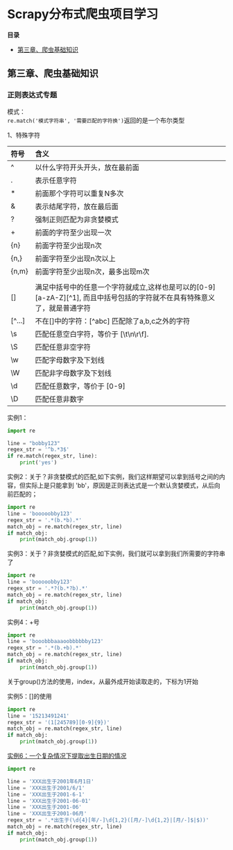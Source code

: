 # Scrapy分布式爬虫项目学习       

**目录**
- [第三章、爬虫基础知识](#class03)


## <div id='class03'>第三章、爬虫基础知识</div>

### 正则表达式专题         
模式：     
`re.match('模式字符串', '需要匹配的字符换')`返回的是一个布尔类型       

1、特殊字符          

|符号|含义|     
|:-|:-|     
|^|以什么字符开头开头，放在最前面|       
|.|表示任意字符|      
|*|前面那个字符可以重复N多次|       
|&|表示结尾字符，放在最后面|            
|?|强制正则匹配为非贪婪模式|
|+|前面的字符至少出现一次|
|{n}|前面字符至少出现n次|
|{n,}|前面字符至少出现n次以上|
|{n,m}|前面字符至少出现n次，最多出现m次|
| | |这个是一个或的关系，两边之间任意成立就成立|
|[]|满足中括号中的任意一个字符就成立,这样也是可以的[0-9][a-zA-Z][^1], 而且中括号包括的字符就不在具有特殊意义了，就是普通字符|
|[^...]|不在[]中的字符：[^abc] 匹配除了a,b,c之外的字符|
|\s|匹配任意空白字符，等价于 [\t\n\r\f].|
|\S|匹配任意非空字符|
|\w|匹配字母数字及下划线|
|\W|匹配非字母数字及下划线|
|\d|匹配任意数字，等价于 [0-9]|
|\D|匹配任意非数字|

实例1：            
```python
import re

line = "bobby123"
regex_str = '^b.*3$'
if re.match(regex_str, line):
    print('yes')
```

实例2：关于？非贪婪模式的匹配,如下实例，我们这样期望可以拿到括号之间的内容，但实际上是只能拿到 'bb'，原因是正则表达式是一个默认贪婪模式，从后向前匹配的；         
```python
import re
line = 'booooobby123'
regex_str = '.*(b.*b).*'
match_obj = re.match(regex_str, line)
if match_obj:
    print(match_obj.group(1))
```

实例3：关于？非贪婪模式的匹配,如下实例，我们就可以拿到我们所需要的字符串了         
```python
import re
line = 'booooobby123'
regex_str = '.*?(b.*?b).*'
match_obj = re.match(regex_str, line)
if match_obj:
    print(match_obj.group(1))
```

实例4：+号          
```python
import re
line = 'booobbbaaaoobbbbbby123'
regex_str = '.*(b.+b).*'
match_obj = re.match(regex_str, line)
if match_obj:
    print(match_obj.group(1))
```
关于group()方法的使用，index，从最外成开始读取走的，下标为1开始

实例5：[]的使用          
```python
import re
line = '15213491241'
regex_str = '(1[245789][0-9]{9})'
match_obj = re.match(regex_str, line)
if match_obj:
    print(match_obj.group(1))
```

[实例6：一个复杂情况下提取出生日期的情况](./03章、爬虫基础知识/01、regtest/test/test.py)            
```python
import re

line = 'XXX出生于2001年6月1日'
line = 'XXX出生于2001/6/1'
line = 'XXX出生于2001-6-1'
line = 'XXX出生于2001-06-01'
line = 'XXX出生于2001-06'
line = 'XXX出生于2001-06月'
regex_str = '.*出生于(\d{4}[年/-]\d{1,2}([月/-]\d{1,2}|[月/-]$|$))'
match_obj = re.match(regex_str, line)
if match_obj:
    print(match_obj.group(1))
```


